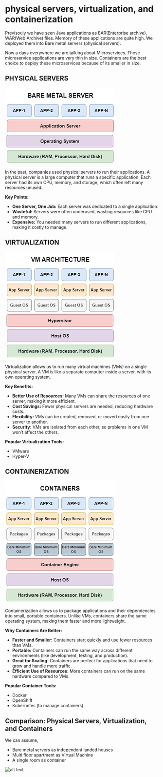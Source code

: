 # physical servers, virtualization, and containerization
Previsouly we have seen Java applications as EAR(Enterprise archive), WAR(Web Archive) files. Memory of these applications are quite high. We deployed them into Bare metal servers (physical servers).

Now a days everywhere we are talking about Microservices. These microservice applications are very thin in size. Containers are the best choice to deploy these microservices because of its smaller in size.

## PHYSICAL SERVERS

![alt text](images/bare-metal-server.jpg)

In the past, companies used physical servers to run their applications. A physical server is a large computer that runs a specific application. Each server had its own CPU, memory, and storage, which often left many resources unused.

**Key Points:**
* **One Server, One Job:** Each server was dedicated to a single application.
* **Wasteful:** Servers were often underused, wasting resources like CPU and memory.
* **Expensive:** You needed many servers to run different applications, making it costly to manage.

## VIRTUALIZATION

![alt text](images/VM-Architecture.jpg)

Virtualization allows us to run many virtual machines (VMs) on a single physical server. A VM is like a separate computer inside a server, with its own operating system.

**Key Benefits:**
* **Better Use of Resources:** Many VMs can share the resources of one server, making it more efficient.
* **Cost Savings:** Fewer physical servers are needed, reducing hardware costs.
* **Flexibility:** VMs can be created, removed, or moved easily from one server to another.
* **Security:** VMs are isolated from each other, so problems in one VM won’t affect the others.

**Popular Virtualization Tools:**
* VMware
* Hyper-V

## CONTAINERIZATION

![alt text](images/Containers.jpg)

Containerization allows us to package applications and their dependencies into small, portable containers. Unlike VMs, containers share the same operating system, making them faster and more lightweight.

**Why Containers Are Better:**
* **Faster and Smaller:** Containers start quickly and use fewer resources than VMs.
* **Portable:** Containers can run the same way across different environments (like development, testing, and production).
* **Great for Scaling:** Containers are perfect for applications that need to grow and handle more traffic.
* **Efficient Use of Resources:** More containers can run on the same hardware compared to VMs.

**Popular Container Tools:**
* Docker
* OpenShift
* Kubernetes (to manage containers)

## Comparison: Physical Servers, Virtualization, and Containers

We can assume,
* Bare metal servers as independent landed houses
* Multi floor apartment as Virtual Machine
* A single room as container

![alt text](image-3.png)




